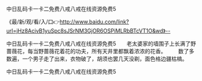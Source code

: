 中日乱码卡一卡二免费八戒八戒在线资源免费5

《最/新/观/看/入/口👉http://www.baidu.com/link?url=jHz8AcivB1yuSpc8sJSrNM3GjOR6OSPiMLRbBTcVT1O&wd》--

中日乱码卡一卡二免费八戒八戒在线资源免费5　　老太婆家的墙围子上长满了野蔷薇花，每当野蔷薇花着花的功夫，所有天井里都飘着浓浓的花香。
　　数了多数遍，一个男子走了出来，衣物破了，胡须也罢几天没剃，面色格边疆枯槁。





中日乱码卡一卡二免费八戒八戒在线资源免费5
